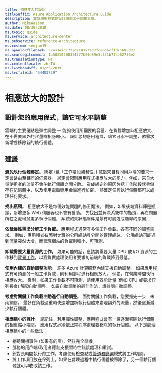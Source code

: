 ```yaml
---
title: 相應放大的設計
titleSuffix: Azure Application Architecture Guide
description: 雲端應用程式的設計應能水平調整規模。
author: MikeWasson
ms.date: 08/30/2018
ms.topic: guide
ms.service: architecture-center
ms.subservice: reference-architecture
ms.custom: seojan19
ms.openlocfilehash: 32ea1e7dc732c819783ad2fc06dbcffd75685d23
ms.sourcegitcommit: 1b50810208354577b00e89e5c031b774b02736e2
ms.translationtype: HT
ms.contentlocale: zh-TW
ms.lasthandoff: 01/23/2019
ms.locfileid: "54483729"
---
```

# <a name="design-to-scale-out"></a>相應放大的設計

## <a name="design-your-application-so-that-it-can-scale-horizontally"></a>設計您的應用程式，讓它可水平調整

雲端的主要優點是彈性調整 &mdash; 能夠使用所需要的容量、在負載增加時相應放大、在不需要額外的容量時相應縮小。 設計您的應用程式，讓它可水平調整，依需求新增或移除新的執行個體。

## <a name="recommendations"></a>建議

**避免執行個體綁定**。 綁定 (或「工作階段親和性」) 意指來自相同用戶端的要求一定會路由至相同的伺服器。 綁定會限制應用程式相應放大的能力。例如，來自大量使用者的流量不會在執行個體之間分散。 造成綁定的原因包括工作階段狀態儲存在記憶體中，以及使用電腦專用金鑰進行加密。 請確定任何執行個體都可以處理任何要求。

**找出瓶頸**。 相應放大不是每個效能問題的修正魔法。 例如，如果後端資料庫是瓶頸，新增更多 Web 伺服器也不會有幫助。 先找出並解決系統中的瓶頸，再在問題所在之處增加更多執行個體。 系統的具狀態組件是最有可能造成瓶頸的原因。

**依延展性需求分解工作負載。**  應用程式通常有多個工作負載，各有不同的調整需求。 例如，應用程式有面對大眾的公用網站與分開的管理網站。 公用網站可能遇到流量突然大增，而管理網站的負載則較小、可預測。

**卸載需要大量資源的工作。** 如果可能的話，應該將需要大量 CPU 或 I/O 資源的工作移到[背景工作][background-jobs]，以將負責處理使用者要求的前端的負載降到最低。

**使用內建的自動調整功能**。 許多 Azure 計算服務內建支援自動調整。 如果應用程式有可預測的一般工作負載，則利用排程進行相應放大。 例如，在營業時間執行相應放大。 否則，如果工作負載不可預測，請使用效能計量 (例如 CPU 或要求佇列長度) 觸發自動調整。 如需自動調整的最佳作法，請參閱[自動調整][autoscaling]。

**考慮對關鍵工作負載主動進行自動調整**。 面對關鍵工作負載，您要搶先一步，未雨綢繆。 最好在負載過重時快速增加新執行個體來處理額外的流量，然後逐漸減少執行個體。

**相應縮小的設計**。  請記住，利用彈性調整，應用程式會有一段逐漸移除執行個體的相應縮小期間。 應用程式必須依正常程序處理要移除的執行個體。 以下是處理相應縮小的一些做法：

- 接聽關機事件 (如果有的話)，然後完全關機。
- 服務的用戶端/取用者應該支援暫時性錯誤處理和重試。
- 針對長時間執行的工作，考慮使用檢查點或[管道和篩選][pipes-filters-pattern]模式將工作切開。
- 將工作項目放在佇列上，如果在處理過程中執行個體被移除了，另一個執行個體就可以收取該工作。

<!-- links -->

[autoscaling]: ../../best-practices/auto-scaling.md
[background-jobs]: ../../best-practices/background-jobs.md
[pipes-filters-pattern]: ../../patterns/pipes-and-filters.md
